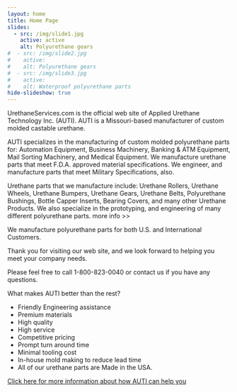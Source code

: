 ```yaml
---
layout: home
title: Home Page
slides:
  - src: /img/slide1.jpg
    active: active
    alt: Polyurethane gears
#  - src: /img/slide2.jpg
#    active: 
#    alt: Polyurethane gears
#  - src: /img/slide3.jpg
#    active: 
#    alt: Waterproof polyurethane parts
hide-slideshow: true
---
```


UrethaneServices.com is the official web site of Applied Urethane Technology Inc. (AUTI). AUTI is a Missouri-based manufacturer of custom molded castable urethane.

AUTI specializes in the manufacturing of custom molded polyurethane parts for: Automation Equipment, Business Machinery, Banking & ATM Equipment, Mail Sorting Machinery, and Medical Equipment. We manufacture urethane parts that meet F.D.A. approved material specifications. We engineer, and manufacture parts that meet Military Specifications, also.

Urethane parts that we manufacture include: Urethane Rollers, Urethane Wheels, Urethane Bumpers, Urethane Gears, Urethane Belts, Polyurethane Bushings, Bottle Capper Inserts, Bearing Covers, and many other Urethane Products. We also specialize in the prototyping, and engineering of many different polyurethane parts. more info >>

We manufacture polyurethane parts for both U.S. and International Customers.

Thank you for visiting our web site, and we look forward to helping you meet your company needs.

Please feel free to call 1-800-823-0040 or contact us if you have any questions.

What makes AUTI better than the rest?

- Friendly Engineering assistance
- Premium materials
- High quality
- High service
- Competitive pricing
- Prompt turn around time
- Minimal tooling cost
- In-house mold making to reduce lead time
- All of our urethane parts are Made in the USA.

[Click here for more information about how AUTI can help you](products-and-services)